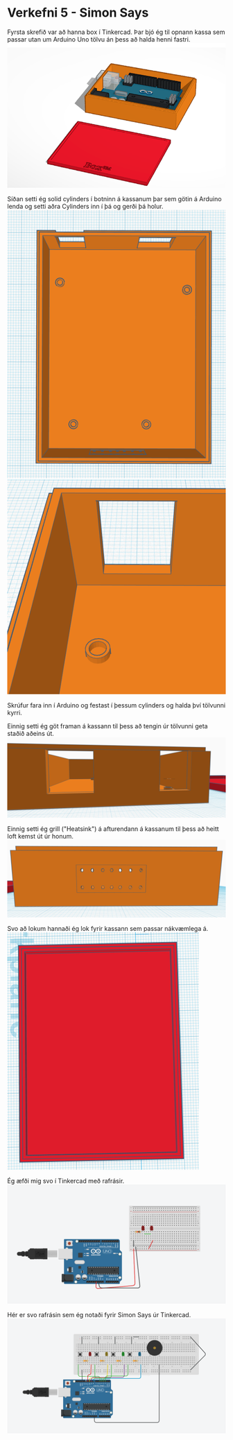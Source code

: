 # Verkefni 5 - Simon Says

Fyrsta skrefið var að hanna box í Tinkercad. Þar bjó ég til opnann kassa sem passar utan um Arduino Uno tölvu án þess að halda henni fastri.
![Mynd af boxi úr Tinkercad](tinkercadbox.png)

Síðan setti ég solid cylinders í botninn á kassanum þar sem götin á Arduino lenda og setti aðra Cylinders inn í þá og gerði þá holur.
![Mynd af rafrás úr Tinkercad](tinkercadboxstandoff.png)
![Mynd af rafrás úr Tinkercad](tinkercadboxstandoffcloseup.png)

Skrúfur fara inn í Arduino og festast í þessum cylinders og halda því tölvunni kyrri.

Einnig setti ég göt framan á kassann til þess að tengin úr tölvunni geta staðið aðeins út.
![Mynd af rafrás úr Tinkercad](tinkercadboxsockets.png)

Einnig setti ég grill ("Heatsink") á afturendann á kassanum til þess að heitt loft kemst út úr honum.
![Mynd af rafrás úr Tinkercad](tinkercadboxheatsink.png)


Svo að lokum hannaði ég lok fyrir kassann sem passar nákvæmlega á.
![Mynd af rafrás úr Tinkercad](tinkercadboxlid.png)

Ég æfði mig svo í Tinkercad með rafrásir.
![Mynd af rafrás úr Tinkercad](tinkercad2.png)

Hér er svo rafrásin sem ég notaði fyrir Simon Says úr Tinkercad.
![Mynd af Simon Says rafrás úr Tinkercad](tinkercad1.png)
